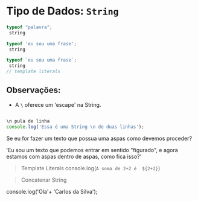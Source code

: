 # Tipo de Dados: `String`

 ```js
 typeof "palavra";  
  string

 typeof 'eu sou uma frase'; 
  string

typeof `eu sou uma frase`;
  string
// template literals 

```

## Observações:

- A `\` oferece um 'escape' na String.

```js

\n pula de linha
console.log('Essa é uma String \n de duas linhas');


```

Se eu for fazer um texto que possua uma aspas como devemos proceder?

'Eu sou um texto que podemos entrar em sentido "figurado", e agora estamos com aspas dentro de aspas, como fica isso?'


> Template Literals
console.log(`A soma de 2+2 é  ${2+2}`)

> Concatenar String

console.log('Ola'+ 'Carlos da Silva');

